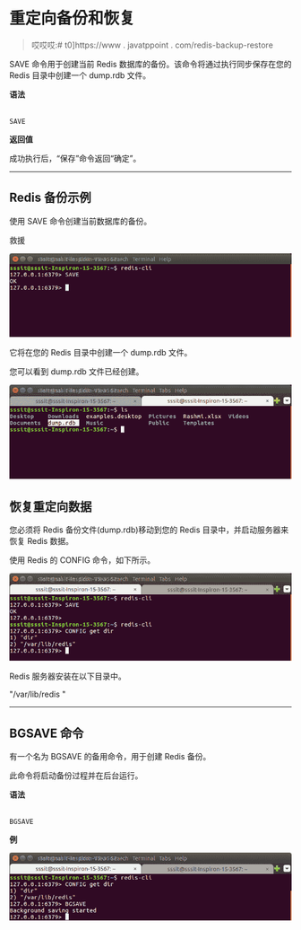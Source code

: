 # 重定向备份和恢复

> 哎哎哎:# t0]https://www . javatppoint . com/redis-backup-restore

SAVE 命令用于创建当前 Redis 数据库的备份。该命令将通过执行同步保存在您的 Redis 目录中创建一个 dump.rdb 文件。

**语法**

```

SAVE

```

**返回值**

成功执行后，“保存”命令返回“确定”。

* * *

## Redis 备份示例

使用 SAVE 命令创建当前数据库的备份。

救援

![Redis Backup 1](img/7116b4bb1937e17d6d90cb1d5a552424.png)

它将在您的 Redis 目录中创建一个 dump.rdb 文件。

您可以看到 dump.rdb 文件已经创建。

![Redis Backup 2](img/f1f9ed6c1723b237324d9aa0cc31ba0e.png)

## 恢复重定向数据

您必须将 Redis 备份文件(dump.rdb)移动到您的 Redis 目录中，并启动服务器来恢复 Redis 数据。

使用 Redis 的 CONFIG 命令，如下所示。

![Redis Backup 3](img/eb2f5e99d114007a000a8ff808434cf0.png)

Redis 服务器安装在以下目录中。

"/var/lib/redis "

* * *

## BGSAVE 命令

有一个名为 BGSAVE 的备用命令，用于创建 Redis 备份。

此命令将启动备份过程并在后台运行。

**语法**

```

BGSAVE

```

**例**

![Redis Backup 4](img/1f5c66bd9d03f0848e7a4dc1f180ef76.png)